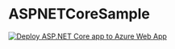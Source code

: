 # ASPNETCoreSample

[![Deploy ASP.NET Core app to Azure Web App](https://github.com/uk-ce-devops-demos/ASPNETCoreSample/actions/workflows/ci-cd.yml/badge.svg?branch=main)](https://github.com/uk-ce-devops-demos/ASPNETCoreSample/actions/workflows/ci-cd.yml)
